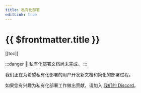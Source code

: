 ```yaml
---
title: 私有化部署
editLink: true
---
```


# {{ $frontmatter.title }}

[[toc]]

:::danger
🚧 私有化部署文档尚未完成。
:::

我们正在为希望私有化部署的用户开发新文档和简化的部署过程。

如果您有兴趣为私有化部署工作做出贡献，请加入 [我们的 Discord](https://discord.gg/h2z5rppzz9)。
